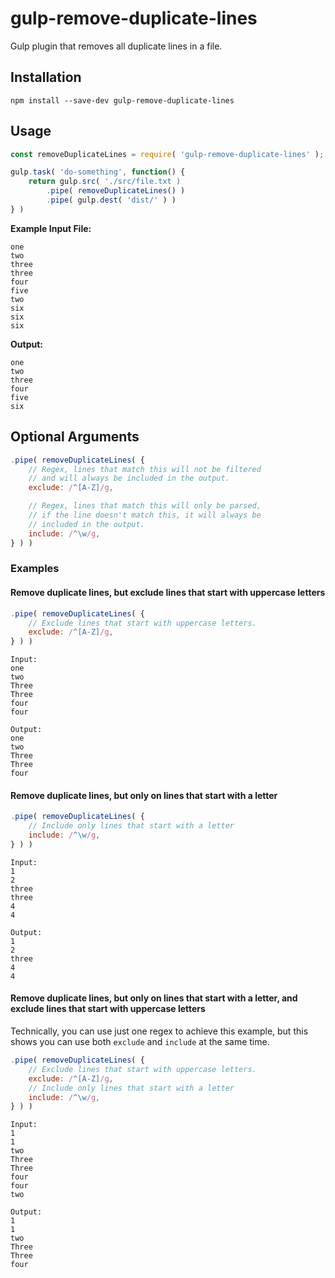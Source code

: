 # gulp-remove-duplicate-lines

Gulp plugin that removes all duplicate lines in a file.

## Installation

```
npm install --save-dev gulp-remove-duplicate-lines
```

## Usage

```js
const removeDuplicateLines = require( 'gulp-remove-duplicate-lines' );

gulp.task( 'do-something', function() {
	return gulp.src( './src/file.txt )
		.pipe( removeDuplicateLines() )
		.pipe( gulp.dest( 'dist/' ) )
} )
```

**Example Input File:**
```
one
two
three
three
four
five
two
six
six
six
```

**Output:**
```
one
two
three
four
five
six
```

## Optional Arguments

```js
.pipe( removeDuplicateLines( {
    // Regex, lines that match this will not be filtered 
    // and will always be included in the output.
    exclude: /^[A-Z]/g, 

    // Regex, lines that match this will only be parsed, 
    // if the line doesn't match this, it will always be 
    // included in the output.
    include: /^\w/g,
} ) )
```

### Examples

#### Remove duplicate lines, but exclude lines that start with uppercase letters

```js
.pipe( removeDuplicateLines( {
    // Exclude lines that start with uppercase letters.
    exclude: /^[A-Z]/g, 
} ) )
```

```
Input:
one
two
Three
Three
four
four

Output:
one
two
Three
Three
four
```

#### Remove duplicate lines, but only on lines that start with a letter

```js
.pipe( removeDuplicateLines( {
    // Include only lines that start with a letter
    include: /^\w/g,
} ) )
```

```
Input:
1
2
three
three
4
4

Output:
1
2
three
4
4
```

#### Remove duplicate lines, but only on lines that start with a letter, and exclude lines that start with uppercase letters

Technically, you can use just one regex to achieve this example, but this shows you can use both `exclude` and `include` at the same time.

```js
.pipe( removeDuplicateLines( {
    // Exclude lines that start with uppercase letters.
    exclude: /^[A-Z]/g, 
    // Include only lines that start with a letter
    include: /^\w/g,
} ) )
```

```
Input:
1
1
two
Three
Three
four
four
two

Output:
1
1
two
Three
Three
four
```